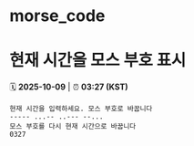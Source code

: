 # morse_code
# 현재 시간을 모스 부호 표시
<!-- MORSE_TIME_START -->
🗓️ **2025-10-09** | ⏰ **03:27 (KST)**

```
현재 시간을 입력하세요. 모스 부호로 바꿉니다
----- ...-- ..--- --...
모스 부호를 다시 현재 시간으로 바꿉니다
0327
```
<!-- MORSE_TIME_END -->
